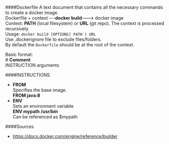 ####Dockerfile
A text document that contains all the necessary commands to create a docker image.<br>
Dockerfile + context ---**docker build**---\> docker image<br>
Context: **PATH** (local filesystem) or **URL** (git repo). The context is processed recursively.<br>
Usage: `docker build [OPTIONS] PATH | URL`<br>
Use .dockerignore file to exclude files/folders.<br>
By default the `Dockerfile` should be at the root of the context.<br>

Basic format:<br>
\# **Comment**<br>
INSTRUCTION arguments

####INSTRUCTIONS
* **FROM**<br>Specifies the base image.<br>**FROM java:8**
* **ENV**<br>Sets an environment variable<br>**ENV mypath /usr/bin**<br>Can be referenced as $mypath<br>

####Sources
* https://docs.docker.com/engine/reference/builder
